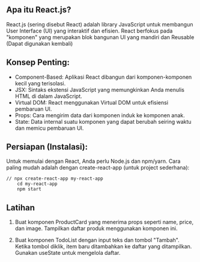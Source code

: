 ## Apa itu React.js?

React.js (sering disebut React) adalah library JavaScript untuk membangun User Interface (UI) yang interaktif dan efisien. React berfokus pada "komponen" yang merupakan blok bangunan UI yang mandiri dan Reusable (Dapat digunakan kembali)

## Konsep Penting:

- Component-Based: Aplikasi React dibangun dari komponen-komponen kecil yang terisolasi.
- JSX: Sintaks ekstensi JavaScript yang memungkinkan Anda menulis HTML di dalam JavaScript.
- Virtual DOM: React menggunakan Virtual DOM untuk efisiensi pembaruan UI.
- Props: Cara mengirim data dari komponen induk ke komponen anak.
- State: Data internal suatu komponen yang dapat berubah seiring waktu dan memicu pembaruan UI.

## Persiapan (Instalasi):

Untuk memulai dengan React, Anda perlu Node.js dan npm/yarn.
Cara paling mudah adalah dengan create-react-app (untuk project sederhana):

    // npx create-react-app my-react-app
        cd my-react-app
        npm start

## Latihan

1. Buat komponen ProductCard yang menerima props seperti name, price, dan image. Tampilkan daftar produk menggunakan komponen ini.

2. Buat komponen TodoList dengan input teks dan tombol "Tambah". Ketika tombol diklik, item baru ditambahkan ke daftar yang ditampilkan. Gunakan useState untuk mengelola daftar.